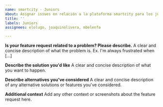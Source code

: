 ```yaml
---
name: smartcity - Juniors
about: Asignar issues en relación a la plataforma smartcity para los juniors
title: ''
labels: Juniors
assignees: elolugo, joaquinolivera, mbelenfa

---
```


**Is your feature request related to a problem? Please describe.**
A clear and concise description of what the problem is. Ex. I'm always frustrated when [...]

**Describe the solution you'd like**
A clear and concise description of what you want to happen.

**Describe alternatives you've considered**
A clear and concise description of any alternative solutions or features you've considered.

**Additional context**
Add any other context or screenshots about the feature request here.
